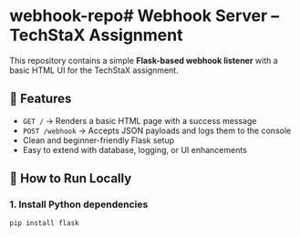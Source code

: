# webhook-repo# Webhook Server – TechStaX Assignment

This repository contains a simple **Flask-based webhook listener** with a basic HTML UI for the TechStaX assignment.

## 🔧 Features

- `GET /` → Renders a basic HTML page with a success message
- `POST /webhook` → Accepts JSON payloads and logs them to the console
- Clean and beginner-friendly Flask setup
- Easy to extend with database, logging, or UI enhancements

## 🚀 How to Run Locally

### 1. Install Python dependencies
```bash
pip install flask
